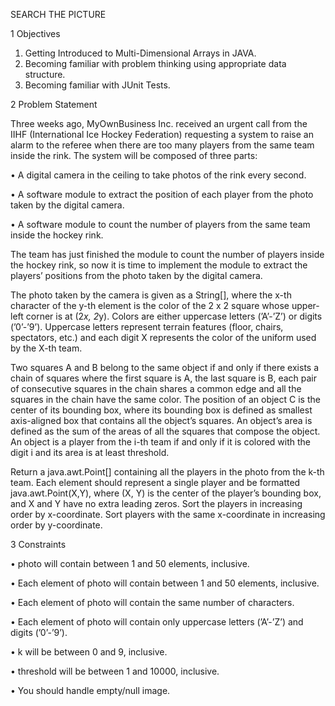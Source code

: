 SEARCH THE PICTURE


1 Objectives

1. Getting Introduced to Multi-Dimensional Arrays in JAVA.
2. Becoming familiar with problem thinking using appropriate data structure.
3. Becoming familiar with JUnit Tests.


2 Problem Statement

Three weeks ago, MyOwnBusiness Inc. received an urgent call from the IIHF (International
Ice Hockey Federation) requesting a system to raise an alarm to the referee when there are too
many players from the same team inside the rink. The system will be composed of three parts:

• A digital camera in the ceiling to take photos of the rink every second.

• A software module to extract the position of each player from the photo taken by the
digital camera.

• A software module to count the number of players from the same team inside the hockey
rink.

The team has just finished the module to count the number of players inside the hockey
rink, so now it is time to implement the module to extract the players’ positions from the photo
taken by the digital camera.

The photo taken by the camera is given as a String[], where the x-th character of the y-th
element is the color of the 2 x 2 square whose upper-left corner is at (2*x, 2*y). Colors are
either uppercase letters (’A’-’Z’) or digits (’0’-’9’). Uppercase letters represent terrain features
(floor, chairs, spectators, etc.) and each digit X represents the color of the uniform used by the
X-th team.

Two squares A and B belong to the same object if and only if there exists a chain of squares
where the first square is A, the last square is B, each pair of consecutive squares in the chain
shares a common edge and all the squares in the chain have the same color. The position of
an object C is the center of its bounding box, where its bounding box is defined as smallest
axis-aligned box that contains all the object’s squares. An object’s area is defined as the sum
of the areas of all the squares that compose the object. An object is a player from the i-th
team if and only if it is colored with the digit i and its area is at least threshold.

Return a java.awt.Point[] containing all the players in the photo from the k-th team. Each
element should represent a single player and be formatted java.awt.Point(X,Y), where (X,
Y) is the center of the player’s bounding box, and X and Y have no extra leading zeros.
Sort the players in increasing order by x-coordinate. Sort players with the same x-coordinate
in increasing order by y-coordinate.


3 Constraints

• photo will contain between 1 and 50 elements, inclusive.

• Each element of photo will contain between 1 and 50 elements, inclusive.

• Each element of photo will contain the same number of characters.

• Each element of photo will contain only uppercase letters (’A’-’Z’) and digits (’0’-’9’).

• k will be between 0 and 9, inclusive.

• threshold will be between 1 and 10000, inclusive.

• You should handle empty/null image.
